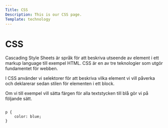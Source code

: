 ```yaml
---
Title: CSS
Description: This is our CSS page.
Template: technology
---
```


<div class="titel-technology">
<h1>CSS</h1>
</div>
<div class="info-box">
Cascading Style Sheets är språk för att beskriva utseende av element i ett markup language till exempel HTML. CSS är en av tre teknologier som utgör fundamentet för webben.

I CSS använder vi selektorer för att beskriva vilka element vi vill påverka och deklarerar sedan stilen för elementen i ett block.

Om vi till exempel vill sätta färgen för alla textstycken till blå gör vi på följande sätt.

<pre>
<code>
p {
    color: blue;
}
</code>
</pre>
</div>

